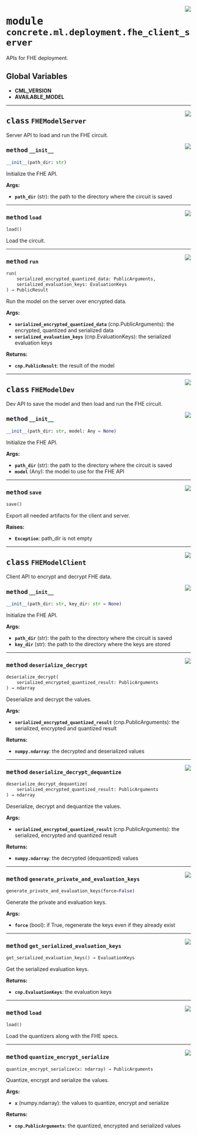 <!-- markdownlint-disable -->

<a href="https://github.com/zama-ai/concrete-ml/tree/release/0.6.x/src/concrete/ml/deployment/fhe_client_server.py#L0"><img align="right" style="float:right;" src="https://img.shields.io/badge/-source-cccccc?style=flat-square"></a>

# <kbd>module</kbd> `concrete.ml.deployment.fhe_client_server`

APIs for FHE deployment.

## **Global Variables**

- **CML_VERSION**
- **AVAILABLE_MODEL**

______________________________________________________________________

<a href="https://github.com/zama-ai/concrete-ml/tree/release/0.6.x/src/concrete/ml/deployment/fhe_client_server.py#L59"><img align="right" style="float:right;" src="https://img.shields.io/badge/-source-cccccc?style=flat-square"></a>

## <kbd>class</kbd> `FHEModelServer`

Server API to load and run the FHE circuit.

<a href="https://github.com/zama-ai/concrete-ml/tree/release/0.6.x/src/concrete/ml/deployment/fhe_client_server.py#L64"><img align="right" style="float:right;" src="https://img.shields.io/badge/-source-cccccc?style=flat-square"></a>

### <kbd>method</kbd> `__init__`

```python
__init__(path_dir: str)
```

Initialize the FHE API.

**Args:**

- <b>`path_dir`</b> (str):  the path to the directory where the circuit is saved

______________________________________________________________________

<a href="https://github.com/zama-ai/concrete-ml/tree/release/0.6.x/src/concrete/ml/deployment/fhe_client_server.py#L76"><img align="right" style="float:right;" src="https://img.shields.io/badge/-source-cccccc?style=flat-square"></a>

### <kbd>method</kbd> `load`

```python
load()
```

Load the circuit.

______________________________________________________________________

<a href="https://github.com/zama-ai/concrete-ml/tree/release/0.6.x/src/concrete/ml/deployment/fhe_client_server.py#L80"><img align="right" style="float:right;" src="https://img.shields.io/badge/-source-cccccc?style=flat-square"></a>

### <kbd>method</kbd> `run`

```python
run(
    serialized_encrypted_quantized_data: PublicArguments,
    serialized_evaluation_keys: EvaluationKeys
) → PublicResult
```

Run the model on the server over encrypted data.

**Args:**

- <b>`serialized_encrypted_quantized_data`</b> (cnp.PublicArguments):  the encrypted, quantized  and serialized data
- <b>`serialized_evaluation_keys`</b> (cnp.EvaluationKeys):  the serialized evaluation keys

**Returns:**

- <b>`cnp.PublicResult`</b>:  the result of the model

______________________________________________________________________

<a href="https://github.com/zama-ai/concrete-ml/tree/release/0.6.x/src/concrete/ml/deployment/fhe_client_server.py#L108"><img align="right" style="float:right;" src="https://img.shields.io/badge/-source-cccccc?style=flat-square"></a>

## <kbd>class</kbd> `FHEModelDev`

Dev API to save the model and then load and run the FHE circuit.

<a href="https://github.com/zama-ai/concrete-ml/tree/release/0.6.x/src/concrete/ml/deployment/fhe_client_server.py#L113"><img align="right" style="float:right;" src="https://img.shields.io/badge/-source-cccccc?style=flat-square"></a>

### <kbd>method</kbd> `__init__`

```python
__init__(path_dir: str, model: Any = None)
```

Initialize the FHE API.

**Args:**

- <b>`path_dir`</b> (str):  the path to the directory where the circuit is saved
- <b>`model`</b> (Any):  the model to use for the FHE API

______________________________________________________________________

<a href="https://github.com/zama-ai/concrete-ml/tree/release/0.6.x/src/concrete/ml/deployment/fhe_client_server.py#L178"><img align="right" style="float:right;" src="https://img.shields.io/badge/-source-cccccc?style=flat-square"></a>

### <kbd>method</kbd> `save`

```python
save()
```

Export all needed artifacts for the client and server.

**Raises:**

- <b>`Exception`</b>:  path_dir is not empty

______________________________________________________________________

<a href="https://github.com/zama-ai/concrete-ml/tree/release/0.6.x/src/concrete/ml/deployment/fhe_client_server.py#L215"><img align="right" style="float:right;" src="https://img.shields.io/badge/-source-cccccc?style=flat-square"></a>

## <kbd>class</kbd> `FHEModelClient`

Client API to encrypt and decrypt FHE data.

<a href="https://github.com/zama-ai/concrete-ml/tree/release/0.6.x/src/concrete/ml/deployment/fhe_client_server.py#L220"><img align="right" style="float:right;" src="https://img.shields.io/badge/-source-cccccc?style=flat-square"></a>

### <kbd>method</kbd> `__init__`

```python
__init__(path_dir: str, key_dir: str = None)
```

Initialize the FHE API.

**Args:**

- <b>`path_dir`</b> (str):  the path to the directory where the circuit is saved
- <b>`key_dir`</b> (str):  the path to the directory where the keys are stored

______________________________________________________________________

<a href="https://github.com/zama-ai/concrete-ml/tree/release/0.6.x/src/concrete/ml/deployment/fhe_client_server.py#L306"><img align="right" style="float:right;" src="https://img.shields.io/badge/-source-cccccc?style=flat-square"></a>

### <kbd>method</kbd> `deserialize_decrypt`

```python
deserialize_decrypt(
    serialized_encrypted_quantized_result: PublicArguments
) → ndarray
```

Deserialize and decrypt the values.

**Args:**

- <b>`serialized_encrypted_quantized_result`</b> (cnp.PublicArguments):  the serialized, encrypted  and quantized result

**Returns:**

- <b>`numpy.ndarray`</b>:  the decrypted and deserialized values

______________________________________________________________________

<a href="https://github.com/zama-ai/concrete-ml/tree/release/0.6.x/src/concrete/ml/deployment/fhe_client_server.py#L329"><img align="right" style="float:right;" src="https://img.shields.io/badge/-source-cccccc?style=flat-square"></a>

### <kbd>method</kbd> `deserialize_decrypt_dequantize`

```python
deserialize_decrypt_dequantize(
    serialized_encrypted_quantized_result: PublicArguments
) → ndarray
```

Deserialize, decrypt and dequantize the values.

**Args:**

- <b>`serialized_encrypted_quantized_result`</b> (cnp.PublicArguments):  the serialized, encrypted  and quantized result

**Returns:**

- <b>`numpy.ndarray`</b>:  the decrypted (dequantized) values

______________________________________________________________________

<a href="https://github.com/zama-ai/concrete-ml/tree/release/0.6.x/src/concrete/ml/deployment/fhe_client_server.py#L271"><img align="right" style="float:right;" src="https://img.shields.io/badge/-source-cccccc?style=flat-square"></a>

### <kbd>method</kbd> `generate_private_and_evaluation_keys`

```python
generate_private_and_evaluation_keys(force=False)
```

Generate the private and evaluation keys.

**Args:**

- <b>`force`</b> (bool):  if True, regenerate the keys even if they already exist

______________________________________________________________________

<a href="https://github.com/zama-ai/concrete-ml/tree/release/0.6.x/src/concrete/ml/deployment/fhe_client_server.py#L279"><img align="right" style="float:right;" src="https://img.shields.io/badge/-source-cccccc?style=flat-square"></a>

### <kbd>method</kbd> `get_serialized_evaluation_keys`

```python
get_serialized_evaluation_keys() → EvaluationKeys
```

Get the serialized evaluation keys.

**Returns:**

- <b>`cnp.EvaluationKeys`</b>:  the evaluation keys

______________________________________________________________________

<a href="https://github.com/zama-ai/concrete-ml/tree/release/0.6.x/src/concrete/ml/deployment/fhe_client_server.py#L238"><img align="right" style="float:right;" src="https://img.shields.io/badge/-source-cccccc?style=flat-square"></a>

### <kbd>method</kbd> `load`

```python
load()
```

Load the quantizers along with the FHE specs.

______________________________________________________________________

<a href="https://github.com/zama-ai/concrete-ml/tree/release/0.6.x/src/concrete/ml/deployment/fhe_client_server.py#L287"><img align="right" style="float:right;" src="https://img.shields.io/badge/-source-cccccc?style=flat-square"></a>

### <kbd>method</kbd> `quantize_encrypt_serialize`

```python
quantize_encrypt_serialize(x: ndarray) → PublicArguments
```

Quantize, encrypt and serialize the values.

**Args:**

- <b>`x`</b> (numpy.ndarray):  the values to quantize, encrypt and serialize

**Returns:**

- <b>`cnp.PublicArguments`</b>:  the quantized, encrypted and serialized values

